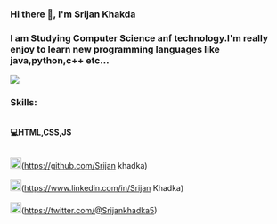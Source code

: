### Hi there 👋, I'm Srijan Khakda<br>
<h3>I am Studying Computer Science anf technology.I'm really enjoy to learn new programming languages like java,python,c++ etc...</h3>
<img src="https://pbs.twimg.com/profile_banners/1011082568832126976/1669012305/1500x500">


<H3>Skills:</H3><br>
<b>💻HTML,CSS,JS</b>
<br>
<br>




<img src='https://cdn.jsdelivr.net/npm/simple-icons@3.0.1/icons/github.svg' alt='github' height='20'>(https://github.com/Srijan khadka) <br>
<br>
<img src='https://cdn.jsdelivr.net/npm/simple-icons@3.0.1/icons/linkedin.svg' alt='linkedin' height='20'>(https://www.linkedin.com/in/Srijan Khadka)  <br>
<br>
<img src='https://cdn.jsdelivr.net/npm/simple-icons@3.0.1/icons/twitter.svg' alt='twitter' height='20'>(https://twitter.com/@Srijankhadka5)  

